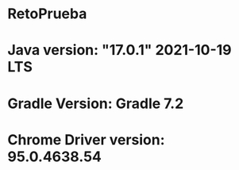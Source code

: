 # RetoPrueba
#
# Java version: "17.0.1" 2021-10-19 LTS
# Gradle Version: Gradle 7.2
# Chrome Driver version:  95.0.4638.54
